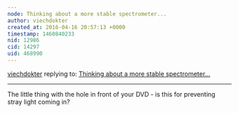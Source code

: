 ```yaml
---
node: Thinking about a more stable spectrometer...
author: viechdokter
created_at: 2016-04-16 20:57:13 +0000
timestamp: 1460840233
nid: 12986
cid: 14297
uid: 468990
---
```




[viechdokter](../profile/viechdokter) replying to: [Thinking about a more stable spectrometer...](../notes/viechdokter/04-15-2016/thinking-about-a-more-stable-spectrometer)

----
The little thing with the hole in front of your DVD - is this for preventing stray light coming in?